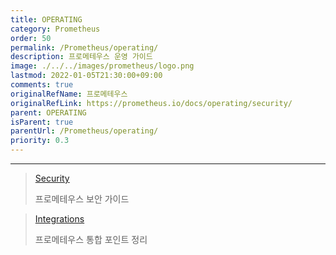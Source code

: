 ```yaml
---
title: OPERATING
category: Prometheus
order: 50
permalink: /Prometheus/operating/
description: 프로메테우스 운영 가이드
image: ./../../images/prometheus/logo.png
lastmod: 2022-01-05T21:30:00+09:00
comments: true
originalRefName: 프로메테우스
originalRefLink: https://prometheus.io/docs/operating/security/
parent: OPERATING
isParent: true
parentUrl: /Prometheus/operating/
priority: 0.3
---
```


---

> [Security](../security)
> 
> 프로메테우스 보안 가이드

> [Integrations](../integrations)
> 
> 프로메테우스 통합 포인트 정리
